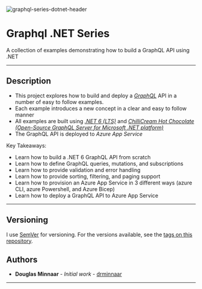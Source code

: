 ![graphql-series-dotnet-header](https://user-images.githubusercontent.com/33935506/176561605-49d54095-3d4c-4734-a8fd-ca987b748cbc.png)

# Graphql .NET Series

A collection of examples demonstrating how to build a GraphQL API using .NET

---

## Description

- This project explores how to build and deploy a _[GraphQL]_ API in a number of easy to follow examples.
- Each example introduces a new concept in a clear and easy to follow manner
- All examples are built using _[.NET 6 (LTS)]_ and _[ChilliCream Hot Chocolate (Open-Source GraphQL Server for Microsoft .NET platform)]_
- The GraphQL API is deployed to _Azure App Service_

Key Takeaways:

- Learn how to build a .NET 6 GraphQL API from scratch
- Learn how to define GraphQL queries, mutations, and subscriptions
- Learn how to provide validation and error handling
- Learn how to provide sorting, filtering, and paging support
- Learn how to provision an Azure App Service in 3 different ways (azure CLI, azure Powershell, and Azure Bicep)
- Learn how to deploy a GraphQL API to Azure App Service

---

## Versioning

I use [SemVer](http://semver.org/) for versioning. For the versions available, see the [tags on this repository](https://github.com/drminnaar/graphql-dotnet-series/tags).

## Authors

- **Douglas Minnaar** - *Initial work* - [drminnaar](https://github.com/drminnaar)

---

[GraphQL]: https://graphql.org
[.NET 6]: https://docs.microsoft.com/en-us/dotnet/core/whats-new/dotnet-6
[.NET 6 (LTS)]: https://docs.microsoft.com/en-us/dotnet/core/whats-new/dotnet-6
[ChilliCream Hot Chocolate]: https://chillicream.com/docs/hotchocolate
[ChilliCream Hot Chocolate (Open-Source GraphQL Server for Microsoft .NET platform)]: https://chillicream.com/docs/hotchocolate
